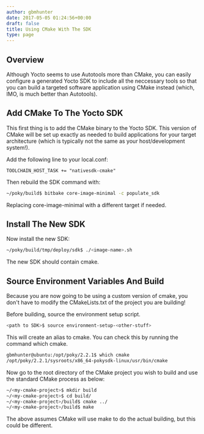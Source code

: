 ```yaml
---
author: gbmhunter
date: 2017-05-05 01:24:56+00:00
draft: false
title: Using CMake With The SDK
type: page
---
```


## Overview

Although Yocto seems to use Autotools more than CMake, you can easily configure a generated Yocto SDK to include all the neccessary tools so that you can build a targeted software application using CMake instead (which, IMO, is much better than Autotools).

## Add CMake To The Yocto SDK

This first thing is to add the CMake binary to the Yocto SDK. This version of CMake will be set up exactly as needed to build applications for your target architecture (which is typically not the same as your host/development system!).

Add the following line to your local.conf:

```text
TOOLCHAIN_HOST_TASK += "nativesdk-cmake"
```

Then rebuild the SDK command with:

```sh    
~/poky/build$ bitbake core-image-minimal -c populate_sdk
```

Replacing core-image-minimal with a different target if needed.

## Install The New SDK

Now install the new SDK:

```sh    
~/poky/build/tmp/deploy/sdk$ ./<image-name>.sh
```

The new SDK should contain cmake.

## Source Environment Variables And Build

Because you are now going to be using a custom version of cmake, you don't have to modify the CMakeLists.txt of the project you are building!

Before building, source the environment setup script.

```sh    
<path to SDK>$ source environment-setup-<other-stuff>
```

This will create an alias to cmake. You can check this by running the command which cmake.

```sh    
gbmhunter@ubuntu:/opt/poky/2.2.1$ which cmake
/opt/poky/2.2.1/sysroots/x86_64-pokysdk-linux/usr/bin/cmake
```

Now go to the root directory of the CMake project you wish to build and use the standard CMake process as below:

```sh    
~/<my-cmake-project>$ mkdir build
~/<my-cmake-project>$ cd build/
~/<my-cmake-project>/build$ cmake ../
~/<my-cmake-project>/build$ make 
```

The above assumes CMake will use make to do the actual building, but this could be different.
